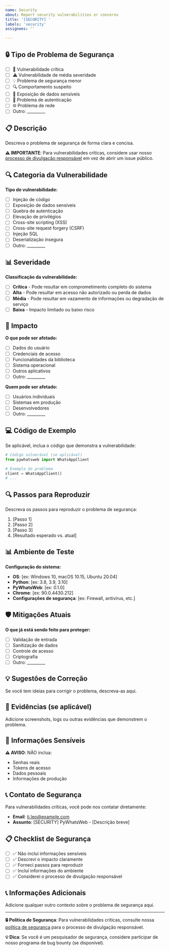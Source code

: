```yaml
---
name: Security
about: Report security vulnerabilities or concerns
title: '[SECURITY] '
labels: 'security'
assignees: ''

---
```


## 🔒 Tipo de Problema de Segurança
- [ ] 🚨 Vulnerabilidade crítica
- [ ] ⚠️ Vulnerabilidade de média severidade
- [ ] 💡 Problema de segurança menor
- [ ] 🔍 Comportamento suspeito
- [ ] 📱 Exposição de dados sensíveis
- [ ] 🔐 Problema de autenticação
- [ ] 🌐 Problema de rede
- [ ] Outro: _________

## 📋 Descrição
Descreva o problema de segurança de forma clara e concisa.

**⚠️ IMPORTANTE**: Para vulnerabilidades críticas, considere usar nosso [processo de divulgação responsável](SECURITY.md) em vez de abrir um issue público.

## 🔍 Categoria da Vulnerabilidade
**Tipo de vulnerabilidade:**
- [ ] Injeção de código
- [ ] Exposição de dados sensíveis
- [ ] Quebra de autenticação
- [ ] Elevação de privilégios
- [ ] Cross-site scripting (XSS)
- [ ] Cross-site request forgery (CSRF)
- [ ] Injeção SQL
- [ ] Deserialização insegura
- [ ] Outro: _________

## 📊 Severidade
**Classificação da vulnerabilidade:**
- [ ] **Crítica** - Pode resultar em comprometimento completo do sistema
- [ ] **Alta** - Pode resultar em acesso não autorizado ou perda de dados
- [ ] **Média** - Pode resultar em vazamento de informações ou degradação de serviço
- [ ] **Baixa** - Impacto limitado ou baixo risco

## 🎯 Impacto
**O que pode ser afetado:**
- [ ] Dados do usuário
- [ ] Credenciais de acesso
- [ ] Funcionalidades da biblioteca
- [ ] Sistema operacional
- [ ] Outros aplicativos
- [ ] Outro: _________

**Quem pode ser afetado:**
- [ ] Usuários individuais
- [ ] Sistemas em produção
- [ ] Desenvolvedores
- [ ] Outro: _________

## 💻 Código de Exemplo
Se aplicável, inclua o código que demonstra a vulnerabilidade:

```python
# Código vulnerável (se aplicável)
from pywhatsweb import WhatsAppClient

# Exemplo do problema
client = WhatsAppClient()
# ...
```

## 🔍 Passos para Reproduzir
Descreva os passos para reproduzir o problema de segurança:

1. [Passo 1]
2. [Passo 2]
3. [Passo 3]
4. [Resultado esperado vs. atual]

## 📊 Ambiente de Teste
**Configuração do sistema:**
- **OS**: [ex: Windows 10, macOS 10.15, Ubuntu 20.04]
- **Python**: [ex: 3.8, 3.9, 3.10]
- **PyWhatsWeb**: [ex: 0.1.0]
- **Chrome**: [ex: 90.0.4430.212]
- **Configurações de segurança**: [ex: Firewall, antivírus, etc.]

## 🛡️ Mitigações Atuais
**O que já está sendo feito para proteger:**
- [ ] Validação de entrada
- [ ] Sanitização de dados
- [ ] Controle de acesso
- [ ] Criptografia
- [ ] Outro: _________

## 💡 Sugestões de Correção
Se você tem ideias para corrigir o problema, descreva-as aqui.

## 📸 Evidências (se aplicável)
Adicione screenshots, logs ou outras evidências que demonstrem o problema.

## 🔐 Informações Sensíveis
**⚠️ AVISO**: NÃO inclua:
- Senhas reais
- Tokens de acesso
- Dados pessoais
- Informações de produção

## 📞 Contato de Segurança
Para vulnerabilidades críticas, você pode nos contatar diretamente:
- **Email**: ti.leo@example.com
- **Assunto**: [SECURITY] PyWhatsWeb - [Descrição breve]

## 📋 Checklist de Segurança
- [ ] ✅ Não incluí informações sensíveis
- [ ] ✅ Descrevi o impacto claramente
- [ ] ✅ Forneci passos para reproduzir
- [ ] ✅ Incluí informações do ambiente
- [ ] ✅ Considerei o processo de divulgação responsável

## 📞 Informações Adicionais
Adicione qualquer outro contexto sobre o problema de segurança aqui.

---

**🔒 Política de Segurança**: Para vulnerabilidades críticas, consulte nossa [política de segurança](SECURITY.md) para o processo de divulgação responsável.

**💡 Dica**: Se você é um pesquisador de segurança, considere participar de nosso programa de bug bounty (se disponível).
